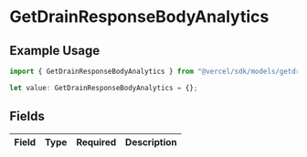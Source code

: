 # GetDrainResponseBodyAnalytics

## Example Usage

```typescript
import { GetDrainResponseBodyAnalytics } from "@vercel/sdk/models/getdrainop.js";

let value: GetDrainResponseBodyAnalytics = {};
```

## Fields

| Field       | Type        | Required    | Description |
| ----------- | ----------- | ----------- | ----------- |